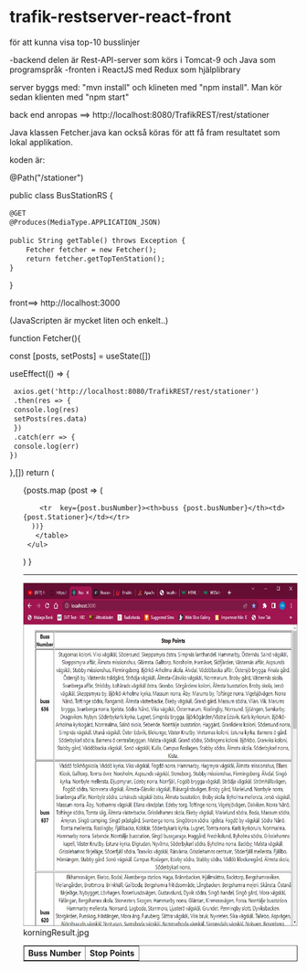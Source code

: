 # trafik-restserver-react-front
för att kunna visa top-10 busslinjer 

-backend delen är Rest-API-server som körs i Tomcat-9 och Java som programspråk
-fronten i ReactJS med Redux som hjälplibrary

server byggs med:
   "mvn install"
och klineten med 
  "npm install". 
Man kör sedan klienten med "npm start"

back end anropas ==>  http://localhost:8080/TrafikREST/rest/stationer

Java klassen Fetcher.java kan också köras för att få fram resultatet som lokal applikation.

koden är:

@Path("/stationer")

public class BusStationRS {

	@GET
	@Produces(MediaType.APPLICATION_JSON)
	
	public String getTable() throws Exception {
		Fetcher fetcher = new Fetcher();
		return fetcher.getTopTenStation();
	}
}



front==>  http://localhost:3000



 (JavaScripten är mycket liten och enkelt..)


function Fetcher(){

   const [posts, setPosts] = useState([])
   
  useEffect(() => {
  
     axios.get('http://localhost:8080/TrafikREST/rest/stationer')
     .then(res => {
     console.log(res)
     setPosts(res.data)
     })
     .catch(err => {
     console.log(err)
    })
 },[])
 return (
  <div>
     <ul>
	 <table border="1"><tr><th>Buss Number</th><th>Stop Points</th></tr>
      {posts.map (post => (
       
		<tr  key={post.busNumber}><th>buss {post.busNumber}</th><td>{post.Stationer}</td></tr>
      ))}
	   </table>
     </ul>
   </div>
  )
}

----------
<img src="korningResult.jpg" alt="Girl in a jacket" width="500" height="600">
 korningResult.jpg
